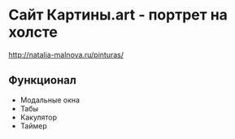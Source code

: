 # Сайт Картины.art - портрет на холсте

http://natalia-malnova.ru/pinturas/

## Функционал

* Модальные окна
* Табы
* Какулятор
* Таймер



